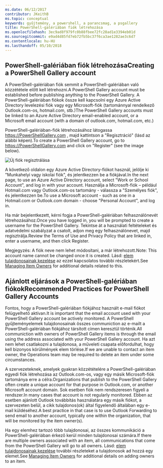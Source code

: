 ```yaml
---
ms.date: 06/12/2017
contributor: JKeithB
ms.topic: conceptual
keywords: gyűjtemény, a powershell, a parancsmag, a psgallery
title: PowerShell-galériában fiók létrehozása
ms.openlocfilehash: 3ec9ad8f979fc0b88fbee72fc28ad1e3394eb01d
ms.sourcegitcommit: e9ad4d85fd7eb72fb5bc37f6ca3ae1282ae3c6d7
ms.contentlocale: hu-HU
ms.lasthandoff: 05/10/2018
---
```

## <a name="creating-a-powershell-gallery-account"></a><span data-ttu-id="a7551-103">PowerShell-galériában fiók létrehozása</span><span class="sxs-lookup"><span data-stu-id="a7551-103">Creating a PowerShell Gallery account</span></span>

<span data-ttu-id="a7551-104">A PowerShell-galériában fiók semmit a PowerShell-galériában való közzététele előtt kell létrehozni.</span><span class="sxs-lookup"><span data-stu-id="a7551-104">A PowerShell Gallery account must be established before publishing anything to the PowerShell Gallery.</span></span>
<span data-ttu-id="a7551-105">A PowerShell-galériában fiókok össze kell kapcsolni egy Azure Active Directory levelezési fiók vagy egy Microsoft-fiók (tartománnyal rendelkező Outlook.com-os, hotmail.com, stb.)</span><span class="sxs-lookup"><span data-stu-id="a7551-105">The PowerShell Gallery accounts must be linked to an Azure Active Directory email-enabled account, or a Microsoft email account (with a domain of outlook.com, hotmail.com, etc.)</span></span>

<span data-ttu-id="a7551-106">PowerShell-galériában-fiók létrehozásához látogassa https://PowerShellGallery.com , majd kattintson a "Regisztráció" (lásd az alábbi képen).</span><span class="sxs-lookup"><span data-stu-id="a7551-106">To create a PowerShell Gallery account, go to https://PowerShellGallery.com and click on "Register" (see the image below).</span></span>

![Új fiók regisztrálása](../../Images/CreatingAccount-Register.png)

<span data-ttu-id="a7551-108">A következő oldalon egy Azure Active Directory-fiókot használ, jelölje ki "Munkahelyi vagy iskolai fiók", és jelentkezzen be a fiókjával.</span><span class="sxs-lookup"><span data-stu-id="a7551-108">In the next page, to use an Azure Active Directory account, select "Work or School Account", and log in with your account.</span></span>
<span data-ttu-id="a7551-109">Használja a Microsoft-fiók – például Hotmail.com vagy Outlook.com-os tartomány - válassza a "Személyes fiók", és jelentkezzen be.</span><span class="sxs-lookup"><span data-stu-id="a7551-109">To use a Microsoft account - such as one in a Hotmail.com or Outlook.com domain - choose "Personal Account", and log in.</span></span>

<span data-ttu-id="a7551-110">Ha már bejelentkezett, kérni fogja a PowerShell-galériában felhasználónevét létrehozásához.</span><span class="sxs-lookup"><span data-stu-id="a7551-110">Once you have logged in, you will be prompted to create a username for the PowerShell Gallery.</span></span>
<span data-ttu-id="a7551-111">Tekintse át a használati feltételeket és adatvédelmi szabályzat a csatolt, adjon meg egy felhasználónevet, majd regisztrálja.</span><span class="sxs-lookup"><span data-stu-id="a7551-111">Review the Terms of Use and Privacy Policy that are linked in, enter a username, and then click Register.</span></span>

<span data-ttu-id="a7551-112">Megjegyzés: A fiók neve nem lehet módosítani, a már létrehozott.</span><span class="sxs-lookup"><span data-stu-id="a7551-112">Note: This account name cannot be changed once it is created.</span></span>
<span data-ttu-id="a7551-113">Lásd: [elem tulajdonosainak kezelése](https://msdn.microsoft.com/powershell/gallery/psgallery/managing-item-owners) az ezzel kapcsolatos további részletekért.</span><span class="sxs-lookup"><span data-stu-id="a7551-113">See [Managing Item Owners](https://msdn.microsoft.com/powershell/gallery/psgallery/managing-item-owners) for additional details related to this.</span></span>

## <a name="recommended-practices-for-powershell-gallery-accounts"></a><span data-ttu-id="a7551-114">Ajánlott eljárások a PowerShell-galériában fiókok</span><span class="sxs-lookup"><span data-stu-id="a7551-114">Recommended Practices for PowerShell Gallery Accounts</span></span>

<span data-ttu-id="a7551-115">Fontos, hogy a PowerShell-galériában fiókjához használt e-mail fiókot felügyelhető aktívan.</span><span class="sxs-lookup"><span data-stu-id="a7551-115">It is important that the email account used with your PowerShell Gallery account be actively monitored.</span></span>
<span data-ttu-id="a7551-116">A PowerShell gyűjteményelemek tulajdonosainak összes communiction az e-mailt a PowerShell-galériában fiókjához társított címen keresztül történik.</span><span class="sxs-lookup"><span data-stu-id="a7551-116">All communiction with owners of PowerShell Gallery items is through the email using the address associated with your PowerShell Gallery account.</span></span>
<span data-ttu-id="a7551-117">Ha azt nem lehet csatlakozni a tulajdonosa, a műveleti csapata előfordulhat, hogy kell bizonyos körülmények elem törlése.</span><span class="sxs-lookup"><span data-stu-id="a7551-117">If we are unable to contact an item owner, the Operations team may be required to delete an item under some circumstances.</span></span>

<span data-ttu-id="a7551-118">A szervezeteknek, amelyek gyakran közzétételére a PowerShell-galériában egyedi fiók létrehozása az Outlook.com-os, vagy egy másik Microsoft-fiók tartománya erre a célra.</span><span class="sxs-lookup"><span data-stu-id="a7551-118">Organizations that publish to the PowerShell Gallery often create a unique account for that purpose in Outlook.com, or another Microsoft account domain.</span></span>
<span data-ttu-id="a7551-119">Sok esetben fiók nem rendszeresen figyeli a rendszer.</span><span class="sxs-lookup"><span data-stu-id="a7551-119">In many cases that account is not regularly monitored.</span></span>
<span data-ttu-id="a7551-120">Ebben az esetben ajánlott Outlook továbbítás használatára egy másik fiókot, a szervezeten belül, a cikk tulajdonos(ok) által figyelendő általában egy e-mail küldéséhez.</span><span class="sxs-lookup"><span data-stu-id="a7551-120">A best practice in that case is to use Outlook Forwarding to send email to another account, typically one within the organization, that will be monitored by the item owner(s).</span></span>

<span data-ttu-id="a7551-121">Ha egy elemhez tartozó több tulajdonosai, az összes kommunikáció a PowerShell-galériában érkező kerül minden tulajdonosai számára.</span><span class="sxs-lookup"><span data-stu-id="a7551-121">If there are multiple owners associated with an item, all communications that come from the PowerShell Gallery will go to all owners.</span></span>
<span data-ttu-id="a7551-122">Lásd: [elem tulajdonosainak kezelése](https://msdn.microsoft.com/powershell/gallery/psgallery/managing-item-owners) további részleteket a tulajdonosok ad hozzá egy elemet.</span><span class="sxs-lookup"><span data-stu-id="a7551-122">See [Managing Item Owners](https://msdn.microsoft.com/powershell/gallery/psgallery/managing-item-owners) for additional details on adding owners to an item.</span></span>